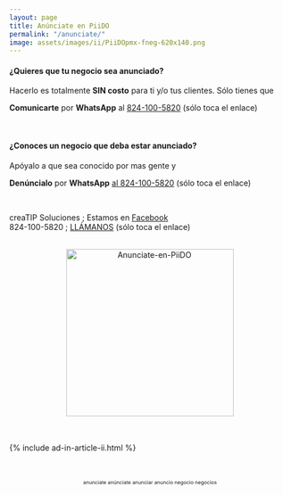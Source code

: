 ```yaml
---
layout: page
title: Anúnciate en PiiDO
permalink: "/anunciate/"
image: assets/images/ii/PiiDOpmx-fneg-620x140.png
---
```


#### ¿Quieres que tu negocio sea anunciado?

Hacerlo es totalmente <b>SIN costo</b> para ti y/o tus clientes. Sólo tienes que

**Comunicarte** por <b>WhatsApp</b> al [824-100-5820][WA1] (sólo toca el enlace)

<br />

#### ¿Conoces un negocio que deba estar anunciado?

Apóyalo a que sea conocido por mas gente y 

**Denúncialo** por <b>WhatsApp</b> [al 824-100-5820][WA2] (sólo toca el enlace)

<br />

creaTIP Soluciones ; Estamos en [Facebook][FB]
<br />
824-100-5820 ; [LLÁMANOS][Tel1] (sólo toca el enlace)

<br />


[FB]: https://www.facebook.com/creaTipSolucionesSH/

[Tel1]: tel:+528241005820

[WA1]: https://wa.me/528241005820?text=Hola,%20me%20quiero%20anunciar
[WA2]: https://wa.me/528241005820?text=Hola,%20conozco%20éste%20negocio


<!-- ===== 2da IMAGEN ===== --> 
<center>
    <img src="{{ site.baseurl }}/assets/images/ii/un-concepto-de.png" alt="Anunciate-en-PiiDO" style="height: 300px;"/>
</center>

<br />
<br />

{% include ad-in-article-ii.html %}

<!--{% include area_de_pruebas.md %}-->

<br />


<!-- Disclaimer & palabras clave
================================================== -->
<center>
	<span style="font-size: small; color: maroon;">
	<!-- AVISO -->
	</span>
</center><br />

<center>
	<span style="font-size: xx-small;">
		<!--Palabras Clave-->anunciate anúnciate anunciar anuncio negocio negocios
	</span>
</center>



